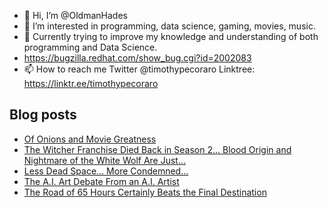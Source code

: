 - 👋 Hi, I’m @OldmanHades
- 👀 I’m interested in programming, data science, gaming, movies, music.
- 🌱 Currently trying to improve my knowledge and understanding of both programming and Data Science.
- https://bugzilla.redhat.com/show_bug.cgi?id=2002083
- 📫 How to reach me Twitter @timothypecoraro
Linktree: https://linktr.ee/timothypecoraro

## Blog posts
<!-- BLOG-POST-LIST:START -->
- [Of Onions and Movie Greatness](https://medium.com/@timothypecoraro/of-onions-and-movie-greatness-6946f4686494?source=rss-5097f5c9b801------2)
- [The Witcher Franchise Died Back in Season 2… Blood Origin and Nightmare of the White Wolf Are Just…](https://medium.com/@timothypecoraro/the-witcher-franchise-died-back-in-season-2-blood-origin-and-nightmare-of-the-white-wolf-are-just-fee9c89651df?source=rss-5097f5c9b801------2)
- [Less Dead Space… More Condemned…](https://medium.com/@timothypecoraro/less-dead-space-more-condemned-cc024a21d81b?source=rss-5097f5c9b801------2)
- [The A.I. Art Debate From an A.I. Artist](https://medium.com/data-driven-fiction/the-a-i-art-debate-from-an-a-i-artist-314e39b43262?source=rss-5097f5c9b801------2)
- [The Road of 65 Hours Certainly Beats the Final Destination](https://medium.com/@timothypecoraro/the-road-of-65-hours-certainly-beats-the-final-destination-8ef29286cb4c?source=rss-5097f5c9b801------2)
<!-- BLOG-POST-LIST:END -->
